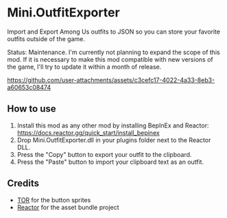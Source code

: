 # Mini.OutfitExporter

Import and Export Among Us outfits to JSON so you can store your favorite outfits outside of the game.

Status: Maintenance. I'm currently not planning to expand the scope of this mod. If it is necessary to make this mod compatible with new versions of the game, I'll try to update it within a month of release.


https://github.com/user-attachments/assets/c3cefc17-4022-4a33-8eb3-a60653c08474


## How to use

1. Install this mod as any other mod by installing BepInEx and Reactor: https://docs.reactor.gg/quick_start/install_bepinex
2. Drop Mini.OutfitExporter.dll in your plugins folder next to the Reactor DLL.
3. Press the "Copy" button to export your outfit to the clipboard.
4. Press the "Paste" button to import your clipboard text as an outfit.

## Credits

- [TOR](https://github.com/TheOtherRolesAU/TheOtherRoles) for the button sprites
- [Reactor](https://github.com/NuclearPowered/Reactor) for the asset bundle project
